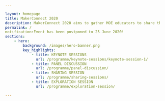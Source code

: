 ```yaml
---

layout: homepage
title: MakerConnect 2020
description: MakerConnect 2020 aims to gather MOE educators to share their insights, practices and experiences in Maker Education.
permalink: /
notification:Event has been postponed to 25 June 2020!
sections:
    - hero:
        background: /images/hero-banner.png
        key_highlights:
            - title: KEYNOTE SESSIONS
              url: /programme/keynote-sessions/keynote-session-1/
            - title: PANEL DISCUSSION
              url: /programme/panel-discussion/
            - title: SHARING SESSION
              url: /programme/sharing-sessions/
            - title: EXPLORATION SESSION
              url: /programme/exploration-session/

---
```

